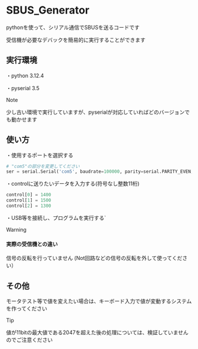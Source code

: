 # SBUS_Generator 

pythonを使って、シリアル通信でSBUSを送るコードです

受信機が必要なデバックを簡易的に実行することができます

## 実行環境

・python 3.12.4

・pyserial 3.5

> [!NOTE]
> 少し古い環境で実行していますが、pyserialが対応していればどのバージョンでも動かせます

## 使い方

・使用するポートを選択する

```py
# "com5"の部分を変更してください
ser = serial.Serial('com5', baudrate=100000, parity=serial.PARITY_EVEN, stopbits=2, timeout=1)
```

・controlに送りたいデータを入力する(符号なし整数11桁)

```py
control[0] = 1400
control[1] = 1500
control[2] = 1300
```

・USB等を接続し、プログラムを実行する`

> [!WARNING]
> #### 実際の受信機との違い
> 
> 信号の反転を行っていません
> (Not回路などの信号の反転を外して使ってください）

## その他

モータテスト等で値を変えたい場合は、キーボード入力で値が変動するシステムを作ってください

> [!TIP]
> 値が11bitの最大値である2047を超えた後の処理については、検証していませんのでご注意ください
